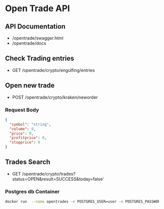 # Open Trade API

## API Documentation

- /opentrade/swagger.html
- /opentrade/docs

## Check Trading entries

- GET /opentrade/crypto/engulfing/entries

## Open new trade

- POST /opentrade/crypto/kraken/neworder

### Request Body

```json
{
  "symbol": "string",
  "volume": 0,
  "price": 0,
  "profitprice": 0,
  "stopprice": 0
}
```

## Trades Search
- GET /opentrade/crypto/trades?status=OPEN&result=SUCCESS&today=false'

### Postgres db Container

```bash
docker run  --name opentrades -e POSTGRES_USER=user -e POSTGRES_PASSWORD=password -e POSTGRES_DB=opentrades -p 5432:5432  postgres:14.4
```
